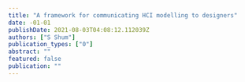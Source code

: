 ```yaml
---
title: "A framework for communicating HCI modelling to designers"
date: -01-01
publishDate: 2021-08-03T04:08:12.112039Z
authors: ["S Shum"]
publication_types: ["0"]
abstract: ""
featured: false
publication: ""
---
```



